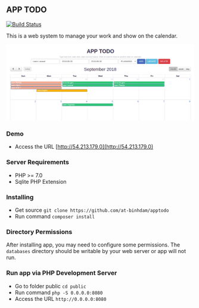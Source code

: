 ## APP TODO
[![Build Status](https://travis-ci.org/at-binhdam/apptodo.svg?branch=master)](https://travis-ci.org/at-binhdam/apptodo)

This is a web system to manage your work and show on the calendar.

[![Screenshot](https://raw.githubusercontent.com/at-binhdam/apptodo/master/public/images/app.png)]()

### Demo
- Access the URL [http://54.213.179.0](http://54.213.179.0)

### Server Requirements
- PHP >= 7.0
- Sqlite PHP Extension

### Installing
- Get source `git clone https://github.com/at-binhdam/apptodo`
- Run command `composer install`

### Directory Permissions
After installing app, you may need to configure some permissions. The `databases` directory should be writable by your web server or app will not run.

### Run app via PHP Development Server
- Go to folder public `cd public`
- Run command `php -S 0.0.0.0:8080`
- Access the URL `http://0.0.0.0:8080`

